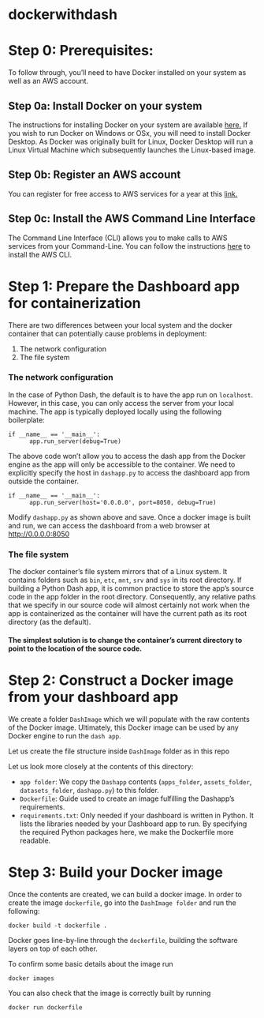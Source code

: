 # dockerwithdash

# Step 0: Prerequisites:
To follow through, you’ll need to have Docker installed on your system as well as an AWS account.

## Step 0a: Install Docker on your system
The instructions for installing Docker on your system are available [here.](https://docs.docker.com/get-docker/) If you wish to run Docker on Windows or OSx, you will need to install Docker Desktop. As Docker was originally built for Linux, Docker Desktop will run a Linux Virtual Machine which subsequently launches the Linux-based image.

## Step 0b: Register an AWS account
You can register for free access to AWS services for a year at this [link.](https://aws.amazon.com/free/?all-free-tier.sort-by=item.additionalFields.SortRank&all-free-tier.sort-order=asc&awsf.Free%20Tier%20Types=*all&awsf.Free%20Tier%20Categories=*all)

## Step 0c: Install the AWS Command Line Interface
The Command Line Interface (CLI) allows you to make calls to AWS services from your Command-Line. You can follow the instructions [here](https://docs.aws.amazon.com/cli/latest/userguide/cli-chap-install.html) to install the AWS CLI.

# Step 1: Prepare the Dashboard app for containerization
There are two differences between your local system and the docker container that can potentially cause problems in deployment:
1. The network configuration
2. The file system

### The network configuration
In the case of Python Dash, the default is to have the app run on `localhost`. However, in this case, you can only access the server from your local machine. The app is typically deployed locally using the following boilerplate:
  
    if __name__ == '__main__':
          app.run_server(debug=True)
The above code won’t allow you to access the dash app from the Docker engine as the app will only be accessible to the container. We need to explicitly specify the host in `dashapp.py` to access the dashboard app from outside the container.

    if __name__ == '__main__':
          app.run_server(host='0.0.0.0', port=8050, debug=True)
Modify `dashapp.py` as shown above and save. Once a docker image is built and run, we can access the dashboard from a web browser at http://0.0.0.0:8050

### The file system
The docker container’s file system mirrors that of a Linux system. It contains folders such as `bin`, `etc`, `mnt`, `srv` and `sys` in its root directory. If building a Python Dash app, it is common practice to store the app’s source code in the app folder in the root directory.
Consequently, any relative paths that we specify in our source code will almost certainly not work when the app is containerized as the container will have the current path as its root directory (as the default). 
#### The simplest solution is to change the container’s current directory to point to the location of the source code. 

# Step 2: Construct a Docker image from your dashboard app
We create a folder `DashImage` which we will populate with the raw contents of the Docker image. Ultimately, this Docker image can be used by any Docker engine to run the `dash app`. 

Let us create the file structure inside `DashImage` folder as in this repo

Let us look more closely at the contents of this directory:
* `app folder`: We copy the `Dashapp` contents (`apps_folder`, `assets_folder`, `datasets_folder`, `dashapp.py`) to this folder.
* `Dockerfile`: Guide used to create an image fulfilling the Dashapp’s requirements.
* `requirements.txt`: Only needed if your dashboard is written in Python. It lists the libraries needed by your Dashboard app to run. By specifying the required Python packages here, we make the Dockerfile more readable.

# Step 3: Build your Docker image
Once the contents are created, we can build a docker image. In order to create the image `dockerfile`, go into the `DashImage folder` and run the following:

    docker build -t dockerfile .

Docker goes line-by-line through the `dockerfile`, building the software layers on top of each other.

To confirm some basic details about the image run 

    docker images
You can also check that the image is correctly built by running

    docker run dockerfile
